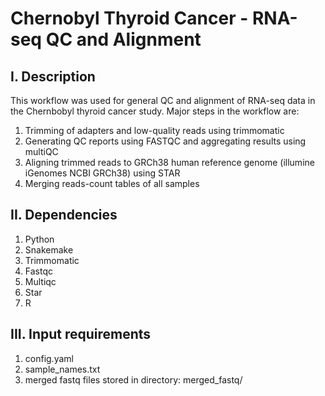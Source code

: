# Chernobyl Thyroid Cancer - RNA-seq QC and Alignment
## I. Description
This workflow was used for general QC and alignment of RNA-seq data in the Chernbobyl thyroid cancer study.
Major steps in the workflow are:
1) Trimming of adapters and low-quality reads using trimmomatic
2) Generating QC reports using FASTQC and aggregating results using multiQC
3) Aligning trimmed reads to GRCh38 human reference genome (illumine iGenomes NCBI GRCh38) using STAR
4) Merging reads-count tables of all samples
## II. Dependencies
1) Python
2) Snakemake
3) Trimmomatic
4) Fastqc
5) Multiqc
6) Star
7) R
## III. Input requirements
1) config.yaml
2) sample_names.txt
3) merged fastq files stored in directory: merged_fastq/
